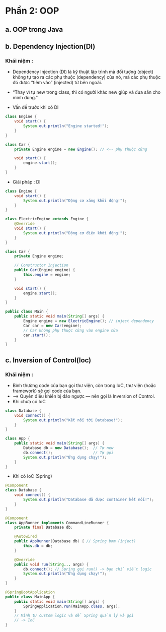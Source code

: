 # Phần 2: OOP 
## a. OOP trong Java
## b. Dependency Injection(DI)
### Khái niệm :
- Dependency Injection (DI) là kỹ thuật lập trình mà đối tượng (object) không tự tạo ra các phụ thuộc (dependency) của nó, mà các phụ thuộc đó được “tiêm vào” (injected) từ bên ngoài.
- “Thay vì tự new trong class, thì có người khác new giúp và đưa sẵn cho mình dùng.”

- Vấn đề trước khi có DI
```java
class Engine {
    void start() {
        System.out.println("Engine started!");
    }
}

class Car {
    private Engine engine = new Engine(); // <-- phụ thuộc cứng

    void start() {
        engine.start();
    }
}

```

- Giải pháp : DI
```java 
class Engine {
    void start() {
        System.out.println("Động cơ xăng khởi động!");
    }
}

class ElectricEngine extends Engine {
    @Override
    void start() {
        System.out.println("Động cơ điện khởi động!");
    }
}

class Car {
    private Engine engine;

    // Constructor Injection
    public Car(Engine engine) {
        this.engine = engine;
    }

    void start() {
        engine.start();
    }
}

public class Main {
    public static void main(String[] args) {
        Engine engine = new ElectricEngine(); // inject dependency
        Car car = new Car(engine);
        // Car không phụ thuộc cứng vào engine nữa
        car.start();
    }
}

```
## c. Inversion of Control(Ioc)
### Khái niệm : 
- Bình thường code của bạn gọi thư viện, còn trong IoC, thư viện (hoặc framework) sẽ gọi code của bạn.
- --> Quyền điều khiển bị đảo ngược — nên gọi là Inversion of Control.
- Khi chưa có IoC
```java
class Database {
    void connect() {
        System.out.println("Kết nối tới Database!");
    }
}

class App {
    public static void main(String[] args) {
        Database db = new Database();  // Tự new
        db.connect();                  // Tự gọi
        System.out.println("Ứng dụng chạy!");
    }
}
```

- Khi có IoC (Spring)
```java
@Component
class Database {
    void connect() {
        System.out.println("Database đã được container kết nối!");
    }
}

@Component
class AppRunner implements CommandLineRunner {
    private final Database db;

    @Autowired
    public AppRunner(Database db) { // Spring bơm (inject)
        this.db = db;
    }

    @Override
    public void run(String... args) {
        db.connect(); // Spring gọi run() -> bạn chỉ viết logic
        System.out.println("Ứng dụng chạy!");
    }
}

@SpringBootApplication
public class MainApp {
    public static void main(String[] args) {
        SpringApplication.run(MainApp.class, args);
    }
    // Mình tự custom logic và để Spring quản lý và gọi 
    // -> IoC
}
```